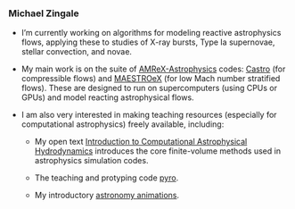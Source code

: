 ### Michael Zingale

- I’m currently working on algorithms for modeling reactive
  astrophysics flows, applying these to studies of X-ray bursts,
  Type Ia supernovae, stellar convection, and novae.

- My main work is on the suite of
  [AMReX-Astrophysics](https://github.com/amrex-astro/) codes:
  [Castro](https://github.com/amrex-astro/Castro/) (for compressible
  flows) and [MAESTROeX](https://github.com/amrex-astro/MAESTROeX)
  (for low Mach number stratified flows).  These are designed to run
  on supercomputers (using CPUs or GPUs) and model reacting
  astrophysical flows.

- I am also very interested in making teaching resources (especially
  for computational astrophysics) freely available, including:

  * My open text [Introduction to Computational Astrophysical Hydrodynamics](https://github.com/Open-Astrophysics-Bookshelf/numerical_exercises) introduces the core finite-volume methods
    used in astrophysics simulation codes.

  * The teaching and protyping code [pyro](https://github.com/python-hydro/pyro2).

  * My introductory [astronomy animations](https://github.com/zingale/astro_animations).

<!--
**zingale/zingale** is a ✨ _special_ ✨ repository because its `README.md` (this file) appears on your GitHub profile.

Here are some ideas to get you started:

- 🌱 I’m currently learning ...
- 👯 I’m looking to collaborate on ...
- 🤔 I’m looking for help with ...
- 💬 Ask me about ...
- 📫 How to reach me: ...
- 😄 Pronouns: ...
- ⚡ Fun fact: ...
-->
